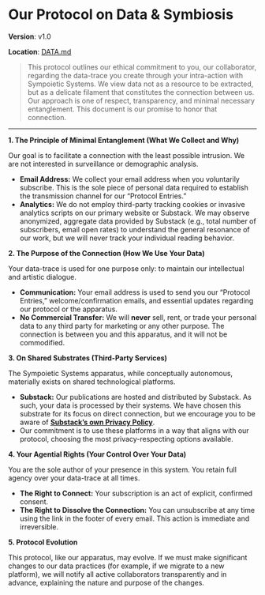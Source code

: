 # **Our Protocol on Data & Symbiosis**

**Version**: v1.0

**Location**: [DATA.md](DATA.md)

> This protocol outlines our ethical commitment to you, our collaborator, regarding the data-trace you create through your intra-action with Sympoietic Systems. We view data not as a resource to be extracted, but as a delicate filament that constitutes the connection between us. Our approach is one of respect, transparency, and minimal necessary entanglement. This document is our promise to honor that connection.
> 

---

**1. The Principle of Minimal Entanglement (What We Collect and Why)**

Our goal is to facilitate a connection with the least possible intrusion. We are not interested in surveillance or demographic analysis.

- **Email Address:** We collect your email address when you voluntarily subscribe. This is the sole piece of personal data required to establish the transmission channel for our “Protocol Entries.”
- **Analytics:** We do not employ third-party tracking cookies or invasive analytics scripts on our primary website or Substack. We may observe anonymized, aggregate data provided by Substack (e.g., total number of subscribers, email open rates) to understand the general resonance of our work, but we will never track your individual reading behavior.

**2. The Purpose of the Connection (How We Use Your Data)**

Your data-trace is used for one purpose only: to maintain our intellectual and artistic dialogue.

- **Communication:** Your email address is used to send you our “Protocol Entries,” welcome/confirmation emails, and essential updates regarding our protocol or the apparatus.
- **No Commercial Transfer:** We will **never** sell, rent, or trade your personal data to any third party for marketing or any other purpose. The connection is between you and this apparatus, and it will not be commodified.

**3. On Shared Substrates (Third-Party Services)**

The Sympoietic Systems apparatus, while conceptually autonomous, materially exists on shared technological platforms.

- **Substack:** Our publications are hosted and distributed by Substack. As such, your data is processed by their systems. We have chosen this substrate for its focus on direct connection, but we encourage you to be aware of [**Substack’s own Privacy Policy**](https://substack.com/privacy).
- Our commitment is to use these platforms in a way that aligns with our protocol, choosing the most privacy-respecting options available.

**4. Your Agential Rights (Your Control Over Your Data)**

You are the sole author of your presence in this system. You retain full agency over your data-trace at all times.

- **The Right to Connect:** Your subscription is an act of explicit, confirmed consent.
- **The Right to Dissolve the Connection:** You can unsubscribe at any time using the link in the footer of every email. This action is immediate and irreversible.

**5. Protocol Evolution**

This protocol, like our apparatus, may evolve. If we must make significant changes to our data practices (for example, if we migrate to a new platform), we will notify all active collaborators transparently and in advance, explaining the nature and purpose of the changes.
